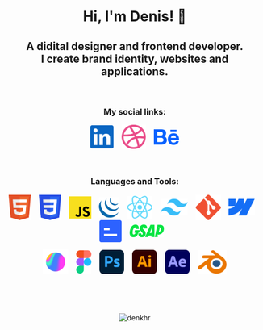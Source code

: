 <h1 align="center">Hi, I'm Denis! 👋</h1>
<h2 align="center">A didital designer and frontend developer. <br> I create brand identity, websites and applications.</h2>

<div><p> </p></div>

<h3 align="center">My social links:</h3>
<div align="center">
<a href="https://linkedin.com/in/deniskhramov"><img align="center" src="https://raw.githubusercontent.com/denkhr/denkhr/main/linkedin.svg" alt="linkedin link" height="46" width="46"/></a> <span>  </span>
<a href="https://dribbble.com/deniskhramov"><img align="center" src="https://raw.githubusercontent.com/denkhr/denkhr/main/dribbble.svg" alt="dribbble link" height="48" width="48"/></a> <span>  </span>
<a href="https://www.behance.net/deniskhramov"><img align="center" src="https://raw.githubusercontent.com/denkhr/denkhr/main/behance.svg" alt="behance link" height="auto" width="50"/></a>
</div>

<div><p> </p></div>

<h3 align="center">Languages and Tools:</h3>
<div align="center"> 
<a href="https://developer.mozilla.org/en-US/docs/Glossary/HTML5"> <img align="center" src="https://raw.githubusercontent.com/denkhr/denkhr/main/icons/html5.svg" alt="html 5" width="auto" height="50"/></a>  <span>  </span>
<a href="https://developer.mozilla.org/en-US/docs/Web/CSS"> <img align="center" src="https://raw.githubusercontent.com/denkhr/denkhr/main/icons/css3.svg" alt="css 3" width="auto" height="50"/></a>  <span>  </span>
<a href="https://developer.mozilla.org/en-US/docs/Web/JavaScript"> <img align="center" src="https://raw.githubusercontent.com/denkhr/denkhr/main/icons/js.svg" alt="java script" width="44" height="44"/></a>  <span>  </span>
<a href="https://jquery.com/"> <img align="center" src="https://raw.githubusercontent.com/denkhr/denkhr/main/icons/jquery.svg" alt="jquery" width="40" height="40"/></a>  <span>  </span>
<a href="https://react.dev/"> <img align="center" src="https://raw.githubusercontent.com/denkhr/denkhr/main/icons/react.svg" alt="react" width="50" height="auto"/></a>  <span>  </span>
<a href="https://tailwindcss.com/"> <img align="center" src="https://raw.githubusercontent.com/denkhr/denkhr/main/icons/tailwind.svg" alt="htailwind" width="54" height="auto"/></a>  <span>  </span>
<a href="https://git-scm.com/"> <img align="center" src="https://raw.githubusercontent.com/denkhr/denkhr/main/icons/git.svg" alt="git" width="50" height="50"/></a>  <span>  </span>
<a href="https://webflow.com/"> <img align="center" src="https://raw.githubusercontent.com/denkhr/denkhr/main/icons/webflow.svg" alt="webflow" width="52" height="auto"/></a>  <span>  </span>
<a href="https://finsweet.com/client-first"> <img align="center" src="https://raw.githubusercontent.com/denkhr/denkhr/main/icons/client-first.svg" alt="client first" width="44" height="44"/></a>  <span>  </span>
<a href="https://gsap.com/"> <img align="center" src="https://raw.githubusercontent.com/denkhr/denkhr/main/icons/gsap.svg" alt="gsap" width="68" height="auto"/></a>  <span>  </span>
  <div><p> </p></div>
<a href="https://spline.design/"> <img align="center" src="https://raw.githubusercontent.com/denkhr/denkhr/main/icons/spline.svg" alt="spline" width="50" height="50"/></a>  <span>  </span>  
<a href="https://www.figma.com/"> <img align="center" src="https://raw.githubusercontent.com/denkhr/denkhr/main/icons/figma.svg" alt="figma" width="auto" height="46"/></a>  <span>  </span>
<a href="https://www.adobe.com/"> <img align="center" src="https://raw.githubusercontent.com/denkhr/denkhr/main/icons/photoshop.svg" alt="photoshop" width="auto" height="48"/></a>  <span>  </span>
<a href="https://www.adobe.com/"> <img align="center" src="https://raw.githubusercontent.com/denkhr/denkhr/main/icons/illustrator.svg" alt="illustrator" width="auto" height="48"/></a>  <span>  </span>
<a href="https://www.adobe.com/"> <img align="center" src="https://raw.githubusercontent.com/denkhr/denkhr/main/icons/after-effects.svg" alt="after effects" width="auto" height="48"/></a>  <span>  </span>
<a href="https://www.blender.org/"> <img align="center" src="https://raw.githubusercontent.com/denkhr/denkhr/main/icons/blender.svg" alt="blender" width="auto" height="46"/></a> 
</div>

<div><p> </p></div>
<div><p> </p></div>

<div align="center"><img align="center" src="https://github-readme-stats.vercel.app/api/top-langs?username=denkhr&show_icons=true&locale=en&layout=compact" alt="denkhr" /></div>
